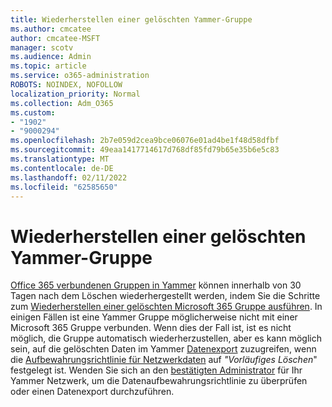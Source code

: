 ```yaml
---
title: Wiederherstellen einer gelöschten Yammer-Gruppe
ms.author: cmcatee
author: cmcatee-MSFT
manager: scotv
ms.audience: Admin
ms.topic: article
ms.service: o365-administration
ROBOTS: NOINDEX, NOFOLLOW
localization_priority: Normal
ms.collection: Adm_O365
ms.custom:
- "1902"
- "9000294"
ms.openlocfilehash: 2b7e059d2cea9bce06076e01ad4be1f48d58dfbf
ms.sourcegitcommit: 49eaa1417714617d768df85fd79b65e35b6e5c83
ms.translationtype: MT
ms.contentlocale: de-DE
ms.lasthandoff: 02/11/2022
ms.locfileid: "62585650"
---
```

# <a name="restore-a-deleted-yammer-group"></a>Wiederherstellen einer gelöschten Yammer-Gruppe

[Office 365 verbundenen Gruppen in Yammer](https://docs.microsoft.com/yammer/manage-yammer-groups/yammer-and-office-365-groups) können innerhalb von 30 Tagen nach dem Löschen wiederhergestellt werden, indem Sie die Schritte zum [Wiederherstellen einer gelöschten Microsoft 365 Gruppe ausführen](https://docs.microsoft.com/microsoft-365/admin/create-groups/restore-deleted-group).
In einigen Fällen ist eine Yammer Gruppe möglicherweise nicht mit einer Microsoft 365 Gruppe verbunden. Wenn dies der Fall ist, ist es nicht möglich, die Gruppe automatisch wiederherzustellen, aber es kann möglich sein, auf die gelöschten Daten im Yammer [Datenexport](https://docs.microsoft.com/yammer/manage-security-and-compliance/export-yammer-enterprise-data) zuzugreifen, wenn die [Aufbewahrungsrichtlinie für Netzwerkdaten](https://docs.microsoft.com/yammer/manage-security-and-compliance/manage-data-compliance) auf *"Vorläufiges Löschen*" festgelegt ist. Wenden Sie sich an den [bestätigten Administrator](https://docs.microsoft.com/yammer/manage-yammer-users/manage-yammer-admins) für Ihr Yammer Netzwerk, um die Datenaufbewahrungsrichtlinie zu überprüfen oder einen Datenexport durchzuführen.
